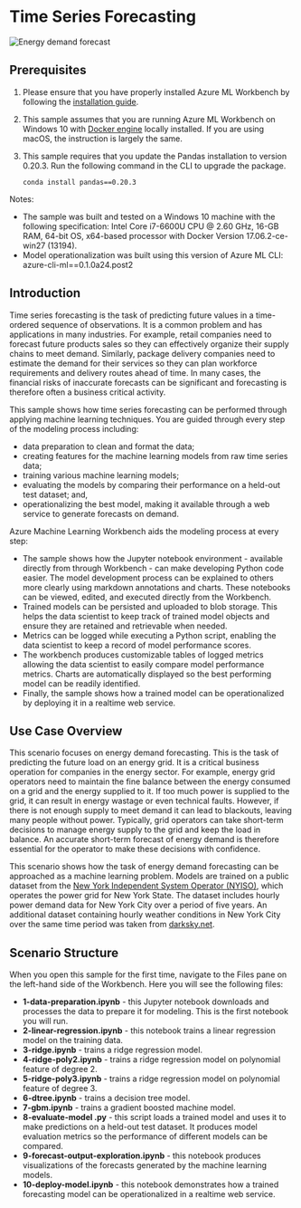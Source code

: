 # Time Series Forecasting

![Energy demand forecast](./media/scenario-time-series-forecasting/forecast_illustration.png)

## Prerequisites

1. Please ensure that you have properly installed Azure ML Workbench by following the [installation guide](https://github.com/Azure/ViennaDocs/blob/master/Documentation/Installation.md).
2. This sample assumes that you are running Azure ML Workbench on Windows 10 with [Docker engine](https://www.docker.com/) locally installed. If you are using macOS, the instruction is largely the same.
3. This sample requires that you update the Pandas installation to version 0.20.3. Run the following command in the CLI to upgrade the package.

    ```
    conda install pandas==0.20.3
    ```

Notes:

- The sample was built and tested on a Windows 10 machine with the following specification: Intel Core i7-6600U CPU @ 2.60 GHz, 16-GB RAM, 64-bit OS, x64-based processor with Docker Version 17.06.2-ce-win27 (13194).
- Model operationalization was built using this version of Azure ML CLI: azure-cli-ml==0.1.0a24.post2

## Introduction

Time series forecasting is the task of predicting future values in a time-ordered sequence of observations. It is a common problem and has applications in many industries. For example, retail companies need to forecast future products sales so they can effectively organize their supply chains to meet demand. Similarly, package delivery companies need to estimate the demand for their services so they can plan workforce requirements and delivery routes ahead of time. In many cases, the financial risks of inaccurate forecasts can be significant and forecasting is therefore often a business critical activity.

This sample shows how time series forecasting can be performed through applying machine learning techniques. You are guided through every step of the modeling process including:
- data preparation to clean and format the data;
- creating features for the machine learning models from raw time series data;
- training various machine learning models;
- evaluating the models by comparing their performance on a held-out test dataset; and,
- operationalizing the best model, making it available through a web service to generate forecasts on demand.

Azure Machine Learning Workbench aids the modeling process at every step: 
- The sample shows how the Jupyter notebook environment - available directly from through Workbench - can make developing Python code easier. The model development process can be explained to others more clearly using markdown annotations and charts. These notebooks can be viewed, edited, and executed directly from the Workbench.
- Trained models can be persisted and uploaded to blob storage. This helps the data scientist to keep track of trained model objects and ensure they are retained and retrievable when needed.
- Metrics can be logged while executing a Python script, enabling the data scientist to keep a record of model performance scores.
- The workbench produces customizable tables of logged metrics allowing the data scientist to easily compare model performance metrics. Charts are automatically displayed so the best performing model can be readily identified.
- Finally, the sample shows how a trained model can be operationalized by deploying it in a realtime web service.

## Use Case Overview

This scenario focuses on energy demand forecasting. This is the task of predicting the future load on an energy grid. It is a critical business operation for companies in the energy sector. For example, energy grid operators need to maintain the fine balance between the energy consumed on a grid and the energy supplied to it. If too much power is supplied to the grid, it can result in energy wastage or even technical faults. However, if there is not enough supply to meet demand it can lead to blackouts, leaving many people without power. Typically, grid operators can take short-term decisions to manage energy supply to the grid and keep the load in balance. An accurate short-term forecast of energy demand is therefore essential for the operator to make these decisions with confidence.

This scenario shows how the task of energy demand forecasting can be approached as a machine learning problem. Models are trained on a public dataset from the [New York Independent System Operator (NYISO)](http://www3.dps.ny.gov/W/PSCWeb.nsf/All/298372E2CE4764E885257687006F39DF?OpenDocument), which operates the power grid for New York State. The dataset includes hourly power demand data for New York City over a period of five years. An additional dataset containing hourly weather conditions in New York City over the same time period was taken from [darksky.net](https://darksky.net).

## Scenario Structure

When you open this sample for the first time, navigate to the Files pane on the left-hand side of the Workbench. Here you will see the following files:
- **1-data-preparation.ipynb** - this Jupyter notebook downloads and processes the data to prepare it for modeling. This is the first notebook you will run.
- **2-linear-regression.ipynb** - this notebook trains a linear regression model on the training data.
- **3-ridge.ipynb** - trains a ridge regression model.
- **4-ridge-poly2.ipynb** - trains a ridge regression model on polynomial feature of degree 2.
- **5-ridge-poly3.ipynb** - trains a ridge regression model on polynomial feature of degree 3.
- **6-dtree.ipynb** - trains a decision tree model.
- **7-gbm.ipynb** - trains a gradient boosted machine model.
- **8-evaluate-model .py** - this script loads a trained model and uses it to make predictions on a held-out test dataset. It produces model evaluation metrics so the performance of different models can be compared.
- **9-forecast-output-exploration.ipynb** - this notebook produces visualizations of the forecasts generated by the machine learning models.
- **10-deploy-model.ipynb** - this notebook demonstrates how a trained forecasting model can be operationalized in a realtime web service.